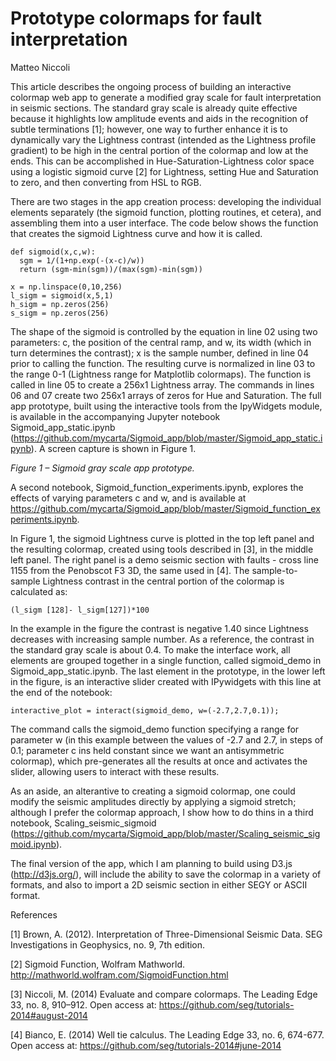 # Prototype colormaps for fault interpretation

Matteo Niccoli

This article describes the ongoing process of building an interactive colormap web app to generate a modified gray scale for fault interpretation in seismic sections. The standard gray scale is already quite effective because it highlights low amplitude events and aids in the recognition of subtle terminations [1]; however, one way to further enhance it is to dynamically vary the Lightness contrast (intended as the Lightness profile gradient) to be high in the central portion of the colormap and low at the ends. This can be accomplished in Hue-Saturation-Lightness color space using a logistic sigmoid curve [2] for Lightness, setting Hue and Saturation to zero, and then converting from HSL to RGB. 

There are two stages in the app creation process: developing the individual elements separately (the sigmoid function, plotting routines, et cetera), and assembling them into a user interface. The code below shows the function that creates the sigmoid Lightness curve and how it is called.

    def sigmoid(x,c,w):
      sgm = 1/(1+np.exp(-(x-c)/w))
      return (sgm-min(sgm))/(max(sgm)-min(sgm))
    
    x = np.linspace(0,10,256)
    l_sigm = sigmoid(x,5,1)
    h_sigm = np.zeros(256)
    s_sigm = np.zeros(256)
   
The shape of the sigmoid is controlled by the equation in line 02 using two parameters: c, the position of the central ramp, and w, its width (which in turn determines the contrast); x is the sample number, defined in line 04 prior to calling the function. The resulting curve is normalized in line 03 to the range 0-1 (Lightness range for Matplotlib colormaps). The function is called in line 05 to create a 256x1 Lightness array. The commands in lines 06 and 07 create two 256x1 arrays of zeros for Hue and Saturation. The full app prototype, built using the interactive tools from the IpyWidgets module, is available in the accompanying Jupyter notebook Sigmoid_app_static.ipynb (https://github.com/mycarta/Sigmoid_app/blob/master/Sigmoid_app_static.ipynb). A screen capture is shown in Figure 1.

_Figure 1 – Sigmoid gray scale app prototype._

A second notebook, Sigmoid_function_experiments.ipynb, explores the effects of varying parameters c and w, and is available at https://github.com/mycarta/Sigmoid_app/blob/master/Sigmoid_function_experiments.ipynb.

 In Figure 1, the sigmoid Lightness curve is plotted in the top left panel and the resulting colormap, created using tools described in [3], in the middle left panel. The right panel is a demo seismic section with faults - cross line 1155 from the Penobscot F3 3D, the same used in [4]. The sample-to-sample Lightness contrast in the central portion of the colormap is calculated as:
    
    (l_sigm [128]- l_sigm[127])*100

In the example in the figure the contrast is negative 1.40 since Lightness decreases with increasing sample number. As a reference, the contrast in the standard gray scale is about 0.4. 
To make the interface work, all elements are grouped together in a single function, called sigmoid_demo in Sigmoid_app_static.ipynb. The last element in the prototype, in the lower left in the figure, is an interactive slider created with IPywidgets with this line at the end of the notebook:

    interactive_plot = interact(sigmoid_demo, w=(-2.7,2.7,0.1));

The command calls the sigmoid_demo function specifying a range for parameter w (in this example between the values of -2.7 and 2.7, in steps of 0.1; parameter c ins held constant since we want an antisymmetric colormap), which pre-generates all the results at once and activates the slider, allowing users to interact with these results. 

As an aside, an alterantive to creating a sigmoid colormap, one could modify the seismic amplitudes directly by applying a sigmoid stretch; although I prefer the colormap approach, I show how to do thins in a third notebook, Scaling_seismic_sigmoid (https://github.com/mycarta/Sigmoid_app/blob/master/Scaling_seismic_sigmoid.ipynb).

The final version of the app, which I am planning to build using D3.js (http://d3js.org/), will include the ability to save the colormap in a variety of formats, and also to import a 2D seismic section in either SEGY or ASCII format.



References

[1] Brown, A. (2012). Interpretation of Three-Dimensional Seismic Data. SEG Investigations in Geophysics, no. 9, 7th edition.

[2] Sigmoid Function, Wolfram Mathworld. http://mathworld.wolfram.com/SigmoidFunction.html

[3] Niccoli, M. (2014) Evaluate and compare colormaps. The Leading Edge 33, no. 8, 910–912. Open access at: https://github.com/seg/tutorials-2014#august-2014

[4] Bianco, E. (2014) Well tie calculus. The Leading Edge 33, no. 6, 674-677. Open access at: https://github.com/seg/tutorials-2014#june-2014
